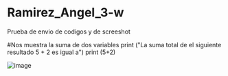 # Ramirez_Angel_3-w
Prueba de envio de codigos y de screeshot


#Nos muestra la suma de dos variables
print ("La suma total de el siguiente resultado 5 + 2 es igual a")
print (5+2) 


![image](https://github.com/user-attachments/assets/787d60fb-1f26-4527-af92-702d25676573)

